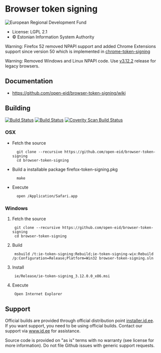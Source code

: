 # Browser token signing

![European Regional Development Fund](https://github.com/e-gov/RIHA-Frontend/raw/master/logo/EU/EU.png "European Regional Development Fund - DO NOT REMOVE THIS IMAGE BEFORE 05.03.2020")

 * License: LGPL 2.1
 * &copy; Estonian Information System Authority

Warning: Firefox 52 removed NPAPI support and added Chrome Extensions support since version 50 which is implemented in [chrome-token-signing](https://github.com/open-eid/chrome-token-signing)

Warning: Removed Windows and Linux NPAPI code. Use [v3.12.2](https://github.com/open-eid/browser-token-signing/releases/tag/v3.12.2) release for legacy browsers.

## Documentation

 - https://github.com/open-eid/browser-token-signing/wiki

## Building
[![Build Status](https://travis-ci.org/open-eid/browser-token-signing.svg?branch=master)](https://travis-ci.org/open-eid/browser-token-signing)
[![Build Status](https://ci.appveyor.com/api/projects/status/github/open-eid/browser-token-signing?branch=master&svg=true)](https://ci.appveyor.com/project/open-eid/browser-token-signing)
[![Coverity Scan Build Status](https://scan.coverity.com/projects/3355/badge.svg)](https://scan.coverity.com/projects/3355)

### OSX

- Fetch the source

        git clone --recursive https://github.com/open-eid/browser-token-signing
        cd browser-token-signing

- Build a installable package firefox-token-signing.pkg

        make

- Execute

        open /Application/Safari.app

### Windows

1. Fetch the source

        git clone --recursive https://github.com/open-eid/browser-token-signing
        cd browser-token-signing

2. Build

        msbuild /t:ie-token-signing:Rebuild;ie-token-signing-wix:Rebuild /p:Configuration=Release;Platform=Win32 browser-token-signing.sln

3. Install

        ie/Release/ie-token-signing_3.12.0.0_x86.msi

4. Execute

        Open Internet Explorer

## Support
Official builds are provided through official distribution point [installer.id.ee](https://installer.id.ee). If you want support, you need to be using official builds. Contact our support via www.id.ee for assistance.

Source code is provided on "as is" terms with no warranty (see license for more information). Do not file Github issues with generic support requests.
